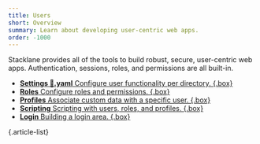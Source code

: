 ```yaml
---
title: Users
short: Overview
summary: Learn about developing user-centric web apps.
order: -1000
---
```


Stacklane provides all of the tools to build robust, secure, user-centric web apps.
Authentication, sessions, roles, and permissions are all built-in.

- [**Settings 👤.yaml** Configure user functionality per directory. {.box}](/🗄/Article/users/settings.md)
- [**Roles** Configure roles and permissions. {.box}](/🗄/Article/users/roles.md)
- [**Profiles** Associate custom data with a specific user. {.box}](/🗄/Article/users/profiles.md)
- [**Scripting** Scripting with users, roles, and profiles. {.box}](/🗄/Article/users/scripting.md)
- [**Login** Building a login area. {.box}](/🗄/Article/users/login.md)

{.article-list}